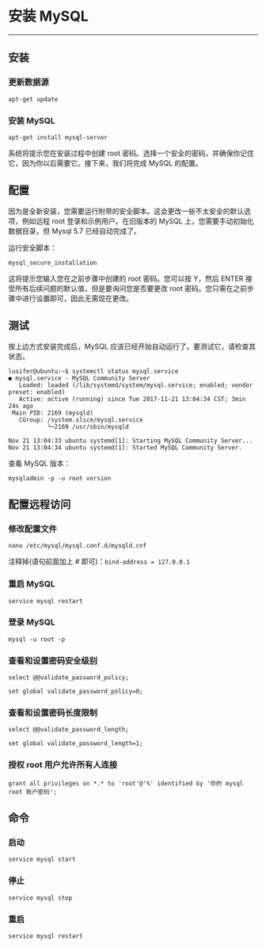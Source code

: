 # 安装 MySQL

---

## 安装

### 更新数据源

```
apt-get update
```

### 安装 MySQL

```
apt-get install mysql-server
```

系统将提示您在安装过程中创建 root 密码。选择一个安全的密码，并确保你记住它，因为你以后需要它。接下来，我们将完成 MySQL 的配置。

## 配置

因为是全新安装，您需要运行附带的安全脚本。这会更改一些不太安全的默认选项，例如远程 root 登录和示例用户。在旧版本的 MySQL 上，您需要手动初始化数据目录，但 Mysql 5.7 已经自动完成了。

运行安全脚本：

```
mysql_secure_installation
```

这将提示您输入您在之前步骤中创建的 root 密码。您可以按 Y，然后 ENTER 接受所有后续问题的默认值，但是要询问您是否要更改 root 密码。您只需在之前步骤中进行设置即可，因此无需现在更改。

## 测试

按上边方式安装完成后，MySQL 应该已经开始自动运行了。要测试它，请检查其状态。

```
lusifer@ubuntu:~$ systemctl status mysql.service
● mysql.service - MySQL Community Server
   Loaded: loaded (/lib/systemd/system/mysql.service; enabled; vendor preset: enabled)
   Active: active (running) since Tue 2017-11-21 13:04:34 CST; 3min 24s ago
 Main PID: 2169 (mysqld)
   CGroup: /system.slice/mysql.service
           └─2169 /usr/sbin/mysqld

Nov 21 13:04:33 ubuntu systemd[1]: Starting MySQL Community Server...
Nov 21 13:04:34 ubuntu systemd[1]: Started MySQL Community Server.
```

查看 MySQL 版本：

```
mysqladmin -p -u root version
```

## 配置远程访问

### 修改配置文件

```
nano /etc/mysql/mysql.conf.d/mysqld.cnf
```

注释掉(语句前面加上 # 即可)：```bind-address = 127.0.0.1```

### 重启 MySQL

```
service mysql restart
```

### 登录 MySQL

```
mysql -u root -p
```

### 查看和设置密码安全级别

```
select @@validate_password_policy;
```

```
set global validate_password_policy=0;
```

### 查看和设置密码长度限制

```
select @@validate_password_length;
```

```
set global validate_password_length=1;
```

### 授权 root 用户允许所有人连接

```
grant all privileges on *.* to 'root'@'%' identified by '你的 mysql root 账户密码';
```

## 命令

### 启动

```
service mysql start
```

### 停止

```
service mysql stop
```

### 重启

```
service mysql restart
```